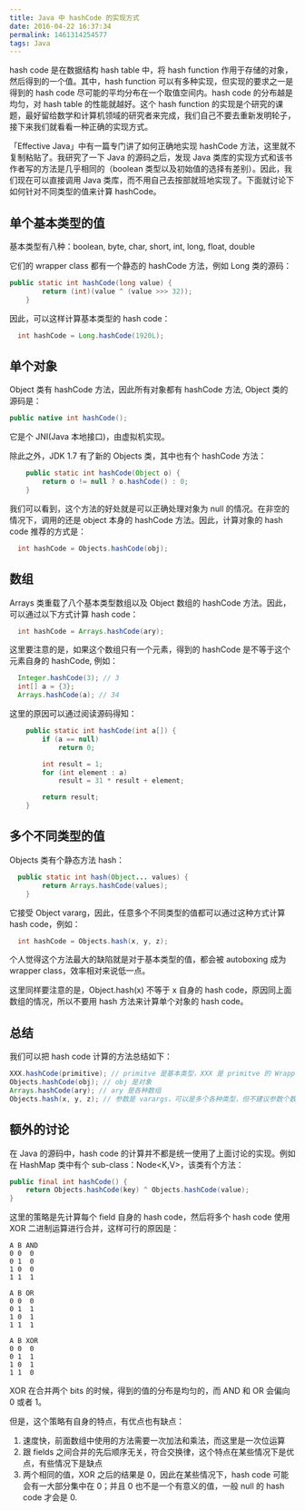```yaml
---
title: Java 中 hashCode 的实现方式
date: 2016-04-22 16:37:34
permalink: 1461314254577
tags: Java
---
```


hash code 是在数据结构 hash table 中，将 hash function 作用于存储的对象，然后得到的一个值。其中，hash function 可以有多种实现，但实现的要求之一是得到的 hash code 尽可能的平均分布在一个取值空间内。hash code 的分布越是均匀，对 hash table 的性能就越好。这个 hash function 的实现是个研究的课题，最好留给数学和计算机领域的研究者来完成，我们自己不要去重新发明轮子，接下来我们就看看一种正确的实现方式。

「Effective Java」中有一篇专门讲了如何正确地实现 hashCode 方法，这里就不复制粘贴了。我研究了一下 Java 的源码之后，发现 Java 类库的实现方式和该书作者写的方法是几乎相同的（boolean 类型以及初始值的选择有差别）。因此，我们现在可以直接调用 Java 类库，而不用自己去按部就班地实现了。下面就讨论下如何针对不同类型的值来计算 hashCode。

## 单个基本类型的值

基本类型有八种：boolean, byte, char, short, int, long, float, double

它们的 wrapper class 都有一个静态的 hashCode 方法，例如 Long 类的源码：
<!-- more -->
```java
public static int hashCode(long value) {
        return (int)(value ^ (value >>> 32));
    }
```

因此，可以这样计算基本类型的 hash code：

```java
  int hashCode = Long.hashCode(1920L);
```

## 单个对象

Object 类有 hashCode 方法，因此所有对象都有 hashCode 方法, Object 类的源码是：

```java
public native int hashCode();
```

它是个 JNI(Java 本地接口)，由虚拟机实现。

除此之外，JDK 1.7 有了新的 Objects 类，其中也有个 hashCode 方法：

```java
    public static int hashCode(Object o) {
        return o != null ? o.hashCode() : 0;
    }
```

我们可以看到，这个方法的好处就是可以正确处理对象为 null 的情况。在非空的情况下，调用的还是 object 本身的 hashCode 方法。因此，计算对象的 hash code 推荐的方式是：

```java
  int hashCode = Objects.hashCode(obj);
```

## 数组

Arrays 类重载了八个基本类型数组以及 Object 数组的 hashCode 方法。因此，可以通过以下方式计算 hash code：

```java
  int hashCode = Arrays.hashCode(ary);
```

这里要注意的是，如果这个数组只有一个元素，得到的 hashCode 是不等于这个元素自身的 hashCode, 例如：

```java
  Integer.hashCode(3); // 3
  int[] a = {3};
  Arrays.hashCode(a); // 34
```

这里的原因可以通过阅读源码得知：

```java
    public static int hashCode(int a[]) {
        if (a == null)
            return 0;

        int result = 1;
        for (int element : a)
            result = 31 * result + element;

        return result;
    }
```

## 多个不同类型的值

Objects 类有个静态方法 hash：

```java
  public static int hash(Object... values) {
        return Arrays.hashCode(values);
    }
```

它接受 Object vararg，因此，任意多个不同类型的值都可以通过这种方式计算 hash code，例如：

```java
  int hashCode = Objects.hash(x, y, z);
```

个人觉得这个方法最大的缺陷就是对于基本类型的值，都会被 autoboxing 成为 wrapper class，效率相对来说低一点。

这里同样要注意的是，Object.hash(x) 不等于 x 自身的 hash code，原因同上面数组的情况，所以不要用 hash 方法来计算单个对象的 hash code。


## 总结

我们可以把 hash code 计算的方法总结如下：

```java
XXX.hashCode(primitive); // primitve 是基本类型，XXX 是 primitve 的 Wrapper Class
Objects.hashCode(obj); // obj 是对象
Arrays.hashCode(ary); // ary 是各种数组
Objects.hash(x, y, z); // 参数是 varargs，可以是多个各种类型，但不建议参数个数只有一个
```

## 额外的讨论

在 Java 的源码中，hash code 的计算并不都是统一使用了上面讨论的实现。例如在 HashMap 类中有个 sub-class：Node<K,V>，该类有个方法：

```java
public final int hashCode() {
    return Objects.hashCode(key) ^ Objects.hashCode(value);
}
```

这里的策略是先计算每个 field 自身的 hash code，然后将多个 hash code 使用 XOR 二进制运算进行合并，这样可行的原因是：

```
A B AND
0 0  0
0 1  0
1 0  0
1 1  1

A B OR
0 0  0
0 1  1
1 0  1
1 1  1

A B XOR
0 0  0
0 1  1
1 0  1
1 1  0
```

XOR 在合并两个 bits 的时候，得到的值的分布是均匀的，而 AND 和 OR 会偏向 0 或者 1。

但是，这个策略有自身的特点，有优点也有缺点：

1. 速度快，前面数组中使用的方法需要一次加法和乘法，而这里是一次位运算
2. 跟 fields 之间合并的先后顺序无关，符合交换律，这个特点在某些情况下是优点，有些情况下是缺点
3. 两个相同的值，XOR 之后的结果是 0，因此在某些情况下，hash code 可能会有一大部分集中在 0；并且 0 也不是一个有意义的值，一般 null 的 hash code 才会是 0.
